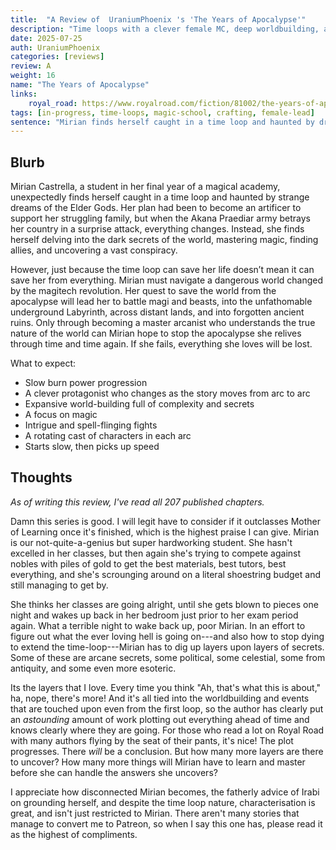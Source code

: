 ```yaml
---
title:  "A Review of  UraniumPhoenix 's 'The Years of Apocalypse'"
description: "Time loops with a clever female MC, deep worldbuilding, and a plot that has more layers than the world's largest onion."
date: 2025-07-25
auth: UraniumPhoenix
categories: [reviews]
review: A
weight: 16
name: "The Years of Apocalypse"
links:
    royal_road: https://www.royalroad.com/fiction/81002/the-years-of-apocalypse-a-time-loop-progression
tags: [in-progress, time-loops, magic-school, crafting, female-lead]
sentence: "Mirian finds herself caught in a time loop and haunted by dreams of the Elder Gods."
---
```



## Blurb

Mirian Castrella, a student in her final year of a magical academy, unexpectedly finds herself caught in a time loop and haunted by strange dreams of the Elder Gods. Her plan had been to become an artificer to support her struggling family, but when the Akana Praediar army betrays her country in a surprise attack, everything changes. Instead, she finds herself delving into the dark secrets of the world, mastering magic, finding allies, and uncovering a vast conspiracy.

However, just because the time loop can save her life doesn’t mean it can save her from everything. Mirian must navigate a dangerous world changed by the magitech revolution. Her quest to save the world from the apocalypse will lead her to battle magi and beasts, into the unfathomable underground Labyrinth, across distant lands, and into forgotten ancient ruins. Only through becoming a master arcanist who understands the true nature of the world can Mirian hope to stop the apocalypse she relives through time and time again. If she fails, everything she loves will be lost.

What to expect:

- Slow burn power progression
- A clever protagonist who changes as the story moves from arc to arc
- Expansive world-building full of complexity and secrets
- A focus on magic
- Intrigue and spell-flinging fights
- A rotating cast of characters in each arc
- Starts slow, then picks up speed

## Thoughts

*As of writing this review, I've read all 207 published chapters.*

Damn this series is good. I will legit have to consider if it outclasses Mother of Learning once it's finished, which is the highest praise I can give. Mirian is our not-quite-a-genius but super hardworking student. She hasn't excelled in her classes, but then again she's trying to compete against nobles with piles of gold to get the best materials, best tutors, best everything, and she's scrounging around on a literal shoestring budget and still managing to get by.

She thinks her classes are going alright, until she gets blown to pieces one night and wakes up back in her bedroom just prior to her exam period again. What a terrible night to wake back up, poor Mirian. In an effort to figure out what the ever loving hell is going on---and also how to stop dying to extend the time-loop---Mirian has to dig up layers upon layers of secrets. Some of these are arcane secrets, some political, some celestial, some from antiquity, and some even more esoteric.

Its the layers that I love. Every time you think "Ah, that's what this is about," ha, nope, there's more! And it's all tied into the worldbuilding and events that are touched upon even from the first loop, so the author has clearly put an *astounding* amount of work plotting out everything ahead of time and knows clearly where they are going. For those who read a lot on Royal Road with many authors flying by the seat of their pants, it's nice! The plot progresses. There *will* be a conclusion. But how many more layers are there to uncover? How many more things will Mirian have to learn and master before she can handle the answers she uncovers?

I appreciate how disconnected Mirian becomes, the fatherly advice of Irabi on grounding herself, and despite the time loop nature, characterisation is great, and isn't just restricted to Mirian. There aren't many stories that manage to convert me to Patreon, so when I say this one has, please read it as the highest of compliments.